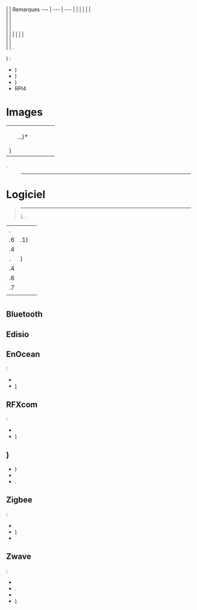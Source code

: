 # 

 |  | Remarques
--- | --- | ---
             |                   |
            |                   |
               |                   |                          
                   |                   |                          
                    |                   |                          
                    |                   |                          
                    |                   | 
                    |                   | 
                 |                   |                          
                 |             |                          
                  |                   | .

) :

- )
- )
- )
- RPI4

#  Images

 [](https://images.jeedom.com/)

|          |        |            |       |       |       |
|----------------|----------------|----------------|----------------|----------------|---------------------|
|     |  |          |  |                | [](https://doc.jeedom.com/de_DE/installation/mini) |
|           |    |            |  |                | [](https://doc.jeedom.com/de_DE/installation/smart) |
|             |      |            |  |                | [](https://doc.jeedom.com/de_DE/installation/rpi) |
|          | ...)*               |            |  |                | [](https://doc.jeedom.com/de_DE/installation/vm) |
|          |                |            |  |                | [](https://doc.jeedom.com/de_DE/installation/docker) |
|         |   |          |  |                | [](https://doc.jeedom.com/de_DE/installation/freeboxdelta) |
| )|  |           |   |                | [](https://doc.jeedom.com/de_DE/installation/synology) |

.  [](https://doc.jeedom.com/de_DE/compatibility/debian11)

> ****
>
>  [](https://doc.jeedom.com/de_DE/installation/cli)

#  Logiciel

> ****
>
> ). .

|                      |                     |                 |
|-------------------------|-------------------------|--------------------------|
| .        |             |                          |
| .6                 | .1) |                          |
| .4 |                   |                          |
| .         | )|                          |
| .4               |                     |                          |
| .6           |                   |                          |
| .7               |                   |                          |
|                  |                   |                          |


# 




## Bluetooth

 [](https://compatibility.jeedom.com/index.php?p=home&plugin=blea) 

## 

 [](https://compatibility.jeedom.com/index.php?v=d&p=home&search=&plugin=camera) 

## Edisio

 [](https://doc.jeedom.com/de_DE/edisio/equipement.compatible)  [](https://doc.jeedom.com/de_DE/edisio/) 

## EnOcean

 :

-   [](https://www.domadoo.fr/fr/interface-domotique/3206-enocean-controleur-usb-enocean-avec-connecteur-sma-3700527400280.html)
-   [)](https://www.domadoo.fr/fr/interface-domotique/2433-enocean-controleur-usb-enocean-3700527400273.html)

 [](https://compatibility.jeedom.com/index.php?v=d&p=home&search=&plugin=openenocean)  

## RFXcom

 :

-   
-   [)](https://www.domadoo.fr/fr/interface-domotique/4659-rfxcom-interface-radio-recepteuremetteur-xl-43392mhz-usb-chacon-somfy-rts-oregon-et-autres.html)

 [](https://compatibility.jeedom.com/index.php?v=d&p=home&search=&plugin=rfxcom)  [](https://doc.jeedom.com/de_DE/rfxcom/) 

## )

-   )
-   
-   .

## Zigbee

 :

- [](https://www.domadoo.fr/fr/interface-domotique/4974-phoscon-passerelle-universelle-zigbee-usb-conbee-ii-4260350821328.html)
- [)](https://www.domadoo.fr/fr/interface-domotique/5734-lixee-dongle-usb-zigbee-zigate-v2-compatible-jeedom-eedomus-domoticz-3770014375094.html?search_query=zigate&results=106)
- [](https://www.domadoo.fr/fr/interface-domotique/5431-popp-dongle-usb-zigbee-zb-stick-chipset-efr32mg13-4251295701554.html)

 [](https://compatibility.jeedom.com/index.php?v=d&p=home&search=&plugin=zigbee) 

## Zwave

 :

-   
-   .
-   
-   [)](https://www.domadoo.fr/fr/interface-domotique/2917-aeotec-controleur-usb-z-wave-plus-z-stick-gen5-1220000012813.html?search_query=sigma&results=4)

 [](https://compatibility.jeedom.com/index.php?v=d&p=home&search=&plugin=openzwave)  [](https://doc.jeedom.com/de_DE/zwave/) 

